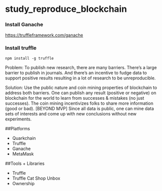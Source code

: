 # study_reproduce_blockchain

### Install Ganache
https://truffleframework.com/ganache

### Install truffle
`npm install -g truffle`

Problem: To publish new research, there are many barriers.  There’s a large barrier to publish in journals.  And there’s an incentive to fudge data to support positive results resulting in a lot of research to be unreproducible.

Solution: Use the public nature and coin mining properties of blockchain to address both barriers.  One can publish any result (positive or negative) on blockchain for the world to learn from successes & mistakes (no just successes).  The coin mining incentivizes folks to share more information (good or bad). [BEYOND MVP]  Since all data is public, one can mine data sets of interests and come up with new conclusions without new experiments.

##Platforms
* Quarkchain
* Truffle
* Ganache
* MetaMask

##Tools + Libraries
* Truffle
* Truffle Cat Shop Unbox
* Ownership

